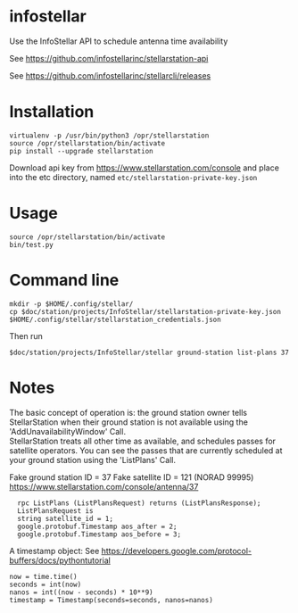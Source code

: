 # infostellar
Use the InfoStellar API to schedule antenna time availability

See https://github.com/infostellarinc/stellarstation-api

See https://github.com/infostellarinc/stellarcli/releases

# Installation
```
virtualenv -p /usr/bin/python3 /opr/stellarstation
source /opr/stellarstation/bin/activate
pip install --upgrade stellarstation
```

Download api key from https://www.stellarstation.com/console
and place into the etc directory, named `etc/stellarstation-private-key.json`

# Usage
```
source /opr/stellarstation/bin/activate
bin/test.py
```

# Command line
```
mkdir -p $HOME/.config/stellar/
cp $doc/station/projects/InfoStellar/stellarstation-private-key.json $HOME/.config/stellar/stellarstation_credentials.json
```
Then run
```
$doc/station/projects/InfoStellar/stellar ground-station list-plans 37
```

# Notes
The basic concept of operation is:
the ground station owner tells StellarStation when their ground station is not available using the  'AddUnavailabilityWindow' Call.  
StellarStation treats all other time as available, and schedules passes for satellite operators.
You can see the passes that are currently scheduled at your ground station using the 'ListPlans' Call. 

Fake ground station ID = 37
Fake satellite ID = 121 (NORAD 99995)
https://www.stellarstation.com/console/antenna/37

```
  rpc ListPlans (ListPlansRequest) returns (ListPlansResponse);
  ListPlansRequest is
  string satellite_id = 1;
  google.protobuf.Timestamp aos_after = 2;
  google.protobuf.Timestamp aos_before = 3;
```

A timestamp object: See https://developers.google.com/protocol-buffers/docs/pythontutorial
```
now = time.time()
seconds = int(now)
nanos = int((now - seconds) * 10**9)
timestamp = Timestamp(seconds=seconds, nanos=nanos)
```
